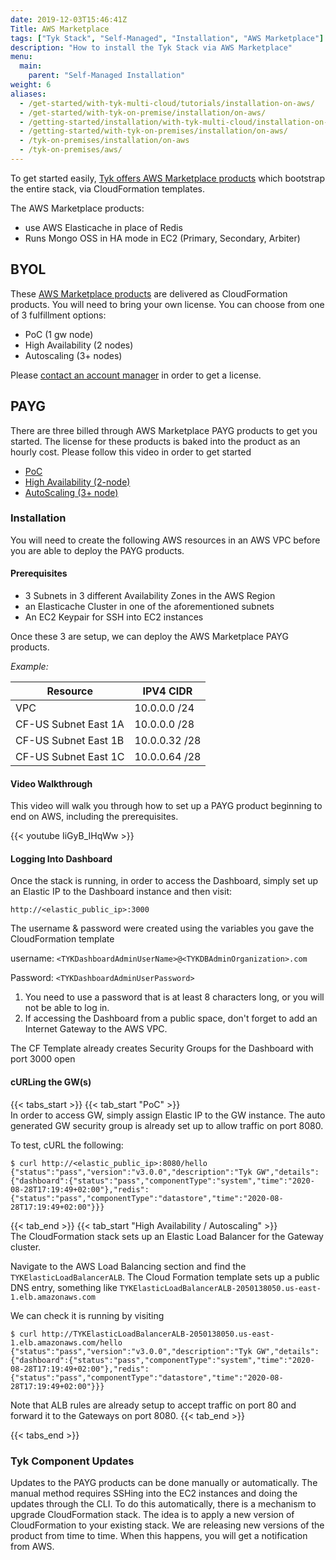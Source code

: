 ```yaml
---
date: 2019-12-03T15:46:41Z
Title: AWS Marketplace
tags: ["Tyk Stack", "Self-Managed", "Installation", "AWS Marketplace"]
description: "How to install the Tyk Stack via AWS Marketplace"
menu:
  main:
    parent: "Self-Managed Installation"
weight: 6
aliases:
  - /get-started/with-tyk-multi-cloud/tutorials/installation-on-aws/
  - /get-started/with-tyk-on-premise/installation/on-aws/
  - /getting-started/installation/with-tyk-multi-cloud/installation-on-aws/
  - /getting-started/with-tyk-on-premises/installation/on-aws/
  - /tyk-on-premises/installation/on-aws
  - /tyk-on-premises/aws/
---
```


To get started easily, [Tyk offers AWS Marketplace products][6] which bootstrap the entire stack, via CloudFormation templates.

The AWS Marketplace products:

- use AWS Elasticache in place of Redis
- Runs Mongo OSS in HA mode in EC2 (Primary, Secondary, Arbiter)

## BYOL

These [AWS Marketplace products][5] are delivered as CloudFormation products. You will need to bring your own license.  You can choose from one of 3 fulfillment options:

- PoC (1 gw node)
- High Availability (2 nodes)
- Autoscaling (3+ nodes)

Please [contact an account manager][7] in order to get a license.

## PAYG
There are three billed through AWS Marketplace PAYG products to get you started.  The license for these products is baked into the product as an hourly cost.  Please follow this video in order to get started

- [PoC](https://aws.amazon.com/marketplace/pp/prodview-elvk5mxxlkueu?qid=1575313242174&sr=0-4&ref_=srh_res_product_title)
- [High Availability (2-node)](https://aws.amazon.com/marketplace/pp/prodview-nempvlrcr4fq4?qid=1575313242174&sr=0-3&ref_=srh_res_product_title)
- [AutoScaling (3+ node)](https://aws.amazon.com/marketplace/pp/prodview-2bgdxbpeygf5w?qid=1575313242174&sr=0-5&ref_=srh_res_product_title)

### Installation

You will need to create the following AWS resources in an AWS VPC before you are able to deploy the PAYG products.

#### Prerequisites

- 3 Subnets in 3 different Availability Zones in the AWS Region
- an Elasticache Cluster in one of the aforementioned subnets
- An EC2 Keypair for SSH into EC2 instances

Once these 3 are setup, we can deploy the AWS Marketplace PAYG products.

*Example:*

|  Resource            | IPV4 CIDR     |
|----------------------|---------------|
| VPC                  | 10.0.0.0 /24  |
| CF-US Subnet East 1A | 10.0.0.0 /28  |
| CF-US Subnet East 1B | 10.0.0.32 /28 |
| CF-US Subnet East 1C | 10.0.0.64 /28 |

#### Video Walkthrough
This video will walk you through how to set up a PAYG product beginning to end on AWS, including the prerequisites.

{{< youtube IiGyB_IHqWw >}}

#### Logging Into Dashboard
Once the stack is running, in order to access the Dashboard, simply set up an Elastic IP to the Dashboard instance and then visit:

`http://<elastic_public_ip>:3000`

The username & password were created using the variables you gave the CloudFormation template

username: `<TYKDashboardAdminUserName>@<TYKDBAdminOrganization>.com`

Password: `<TYKDashboardAdminUserPassword>`

1. You need to use a password that is at least 8 characters long, or you will not be able to log in.
2. If accessing the Dashboard from a public space, don't forget to add an Internet Gateway to the AWS VPC.

The CF Template already creates Security Groups for the Dashboard with port 3000 open

#### cURLing the GW(s)

{{< tabs_start >}}
{{< tab_start "PoC" >}}
<br>
In order to access GW, simply assign Elastic IP to the GW instance.  The auto generated GW security group is already set up to allow traffic on port 8080.

To test, cURL the following: 
```{.copyWrapper}
$ curl http://<elastic_public_ip>:8080/hello
{"status":"pass","version":"v3.0.0","description":"Tyk GW","details":{"dashboard":{"status":"pass","componentType":"system","time":"2020-08-28T17:19:49+02:00"},"redis":{"status":"pass","componentType":"datastore","time":"2020-08-28T17:19:49+02:00"}}}
```

{{< tab_end >}}
{{< tab_start "High Availability / Autoscaling" >}}
<br>
The CloudFormation stack sets up an Elastic Load Balancer for the Gateway cluster.  

Navigate to the AWS Load Balancing section and find the  `TYKElasticLoadBalancerALB`.  The Cloud Formation template sets up a public DNS entry, something like `TYKElasticLoadBalancerALB-2050138050.us-east-1.elb.amazonaws.com`

We can check it is running by visiting
```{.copyWrapper}
$ curl http://TYKElasticLoadBalancerALB-2050138050.us-east-1.elb.amazonaws.com/hello
{"status":"pass","version":"v3.0.0","description":"Tyk GW","details":{"dashboard":{"status":"pass","componentType":"system","time":"2020-08-28T17:19:49+02:00"},"redis":{"status":"pass","componentType":"datastore","time":"2020-08-28T17:19:49+02:00"}}}
```

Note that ALB rules are already setup to accept traffic on port 80 and forward it to the Gateways on port 8080.
{{< tab_end >}}

{{< tabs_end >}}


### Tyk Component Updates
Updates to the PAYG products can be done manually or automatically.  The manual method requires SSHing into the EC2 instances and doing the updates through the CLI.  To do this automatically, there is a mechanism to upgrade CloudFormation stack. The idea is to apply a new version of CloudFormation to your existing stack. We are releasing new versions of the product from time to time. When this happens, you will get a notification from AWS.


[2]: https://aws.amazon.com/marketplace/pp/prodview-elvk5mxxlkueu?qid=1575313242174&sr=0-4&ref_=srh_res_product_title
[3]: https://aws.amazon.com/marketplace/pp/prodview-2bgdxbpeygf5w?qid=1575313242174&sr=0-5&ref_=srh_res_product_title
[4]: https://aws.amazon.com/marketplace/pp/prodview-nempvlrcr4fq4?qid=1575313242174&sr=0-3&ref_=srh_res_product_title
[5]: https://aws.amazon.com/marketplace/pp/prodview-nphqjavwaqes6?ref_=aws-mp-console-subscription-detail-payg#pdp-pricing
[6]: https://aws.amazon.com/marketplace/seller-profile?id=432b7859-4299-4278-8eb2-f7bbe7739ec6&ref=dtl_prodview-nphqjavwaqes6
[7]: https://pages.tyk.io/get-started-with-tyk
